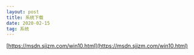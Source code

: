 ```yaml
---
layout: post
title: 系统下载
date: 2020-02-15
tag: 系统
---   
```


[https://msdn.sjjzm.com/win10.html](https://msdn.sjjzm.com/win10.html)
